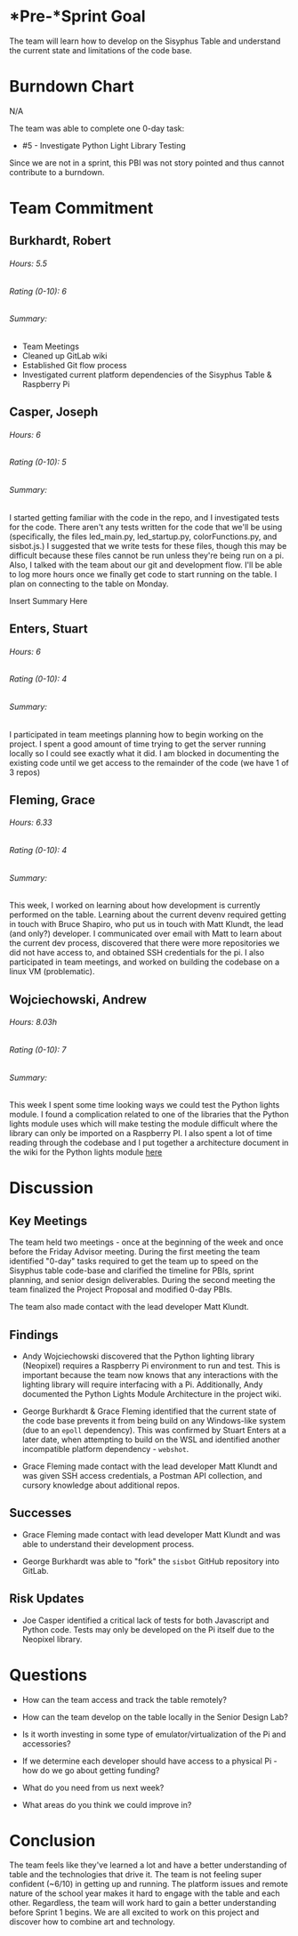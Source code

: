 # *Pre-*Sprint Goal

The team will learn how to develop on the Sisyphus Table and understand the current state and limitations of the code base.

# Burndown Chart

N/A

The team was able to complete one 0-day task:
* #5 - Investigate Python Light Library Testing

Since we are not in a sprint, this PBI was not story pointed and thus cannot contribute to a burndown.

# Team Commitment

## Burkhardt, Robert
###### Hours: 5.5
###### Rating (0-10): 6
###### Summary: 
* Team Meetings
* Cleaned up GitLab wiki
* Established Git flow process
* Investigated current platform dependencies of the Sisyphus Table & Raspberry Pi

## Casper, Joseph
###### Hours: 6
###### Rating (0-10): 5
###### Summary:
I started getting familiar with the code in the repo, and I investigated tests for the code. There aren't any tests written for the code that we'll be using (specifically, the files led_main.py, led_startup.py, colorFunctions.py, and sisbot.js.) I suggested that we write tests for these files, though this may be difficult because these files cannot be run unless they're being run on a pi. Also, I talked with the team about our git and development flow. I'll be able to log more hours once we finally get code to start running on the table. I plan on connecting to the table on Monday. 

Insert Summary Here

## Enters, Stuart
###### Hours: 6
###### Rating (0-10): 4
###### Summary:

I participated in team meetings planning how to begin working on the project. I spent a good amount of time trying to get the server running locally so I could see exactly what it did. I am blocked in documenting the existing code until we get access to the remainder of the code (we have 1 of 3 repos)

## Fleming, Grace
###### Hours: 6.33
###### Rating (0-10): 4
###### Summary:
This week, I worked on learning about how development is currently performed on the table.
Learning about the current devenv required getting in touch with Bruce Shapiro, who put us in touch with Matt Klundt, the lead (and only?) developer. I communicated over email with Matt to learn about the current dev process, discovered that there were more repositories we did not have access to, and obtained SSH credentials for the pi.
I also participated in team meetings, and worked on building the codebase on a linux VM (problematic).

## Wojciechowski, Andrew
###### Hours: 8.03h
###### Rating (0-10): 7
###### Summary:

This week I spent some time looking ways we could test the Python lights module. I found a complication related to one of the libraries that the Python lights module uses which will make testing the module difficult where the library can only be imported on a Raspberry PI. I also spent a lot of time reading through the codebase and I put together a architecture document in the wiki for the Python lights module [here](https://gitlab.com/msoe.edu/sdl/sd21/sisyphus/msoe-sisbot/-/wikis/Architecture/Python-Lights-Module-Architecture)

# Discussion

## Key Meetings

The team held two meetings - once at the beginning of the week and once before the Friday Advisor meeting. During the first meeting the team identified "0-day" tasks required to get the team up to speed on the Sisyphus table code-base and clarified the timeline for PBIs, sprint planning, and senior design deliverables. During the second meeting the team finalized the Project Proposal and modified 0-day PBIs.

The team also made contact with the lead developer Matt Klundt.

## Findings

* Andy Wojciechowski discovered that the Python lighting library (Neopixel) requires a Raspberry Pi environment to run and test. This is important because the team now knows that any interactions with the lighting library will require interfacing with a Pi. Additionally, Andy documented the Python Lights Module Architecture in the project wiki.

* George Burkhardt & Grace Fleming identified that the current state of the code base prevents it from being build on any Windows-like system (due to an `epoll` dependency). This was confirmed by Stuart Enters at a later date, when attempting to build on the WSL and identified another incompatible platform dependency - `webshot`.

* Grace Fleming made contact with the lead developer Matt Klundt and was given SSH access credentials, a Postman API collection, and cursory knowledge about additional repos.

## Successes

* Grace Fleming made contact with lead developer Matt Klundt and was able to understand their development process.

* George Burkhardt was able to "fork" the `sisbot` GitHub repository into GitLab.

## Risk Updates

* Joe Casper identified a critical lack of tests for both Javascript and Python code. Tests may only be developed on the Pi itself due to the Neopixel library.

# Questions

* How can the team access and track the table remotely?

* How can the team develop on the table locally in the Senior Design Lab?

* Is it worth investing in some type of emulator/virtualization of the Pi and accessories?

* If we determine each developer should have access to a physical Pi - how do we go about getting funding?

* What do you need from us next week?

* What areas do you think we could improve in?

# Conclusion

The team feels like they've learned a lot and have a better understanding of table and the technologies that drive it. The team is not feeling super confident (~6/10) in getting up and running. The platform issues and remote nature of the school year makes it hard to engage with the table and each other. Regardless, the team will work hard to gain a better understanding before Sprint 1 begins. We are all excited to work on this project and discover how to combine art and technology.